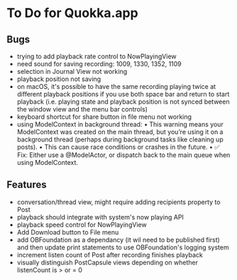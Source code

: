 #  To Do for Quokka.app

## Bugs

* trying to add playback rate control to NowPlayingView
* need sound for saving recording: 1009, 1330, 1352, 1109
* selection in Journal View not working
* playback position not saving
* on macOS, it's possible to have the same recording playing twice at different playback positions if you use both space bar and return to start playback (i.e. playing state and playback position is not synced between the window view and the menu bar controls)
* keyboard shortcut for share button in file menu not working
* using ModelContext in background thread: 	•	This warning means your ModelContext was created on the main thread, but you’re using it on a background thread (perhaps during background tasks like cleaning up posts).
	•	This can cause race conditions or crashes in the future.
	•	✅ Fix: Either use a @ModelActor, or dispatch back to the main queue when using ModelContext.


## Features

* conversation/thread view, might require adding recipients property to Post
* playback should integrate with system's now playing API
* playback speed control for NowPlayingView
* Add Download button to File menu
* add OBFoundation as a dependancy (it wil need to be published first) and then update print statements to use OBFoundation's logging system
* increment listen count of Post after recording finishes playback
* visually distinguish PostCapsule views depending on whether listenCount is > or = 0
